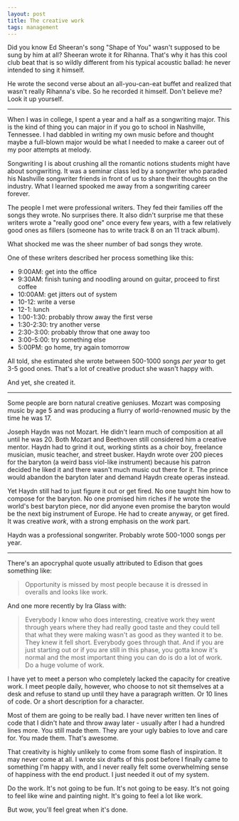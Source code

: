 ```yaml
---
layout: post
title: The creative work
tags: management
---
```


Did you know Ed Sheeran's song "Shape of You" wasn't supposed to be sung by him at all? Sheeran wrote it for Rihanna. That's why it has this cool club beat that is so wildly different from his typical acoustic ballad: he never intended to sing it himself. 

He wrote the second verse about an all-you-can-eat buffet and realized that wasn't really Rihanna's vibe. So he recorded it himself. Don't believe me? Look it up yourself. 

*** 

When I was in college, I spent a year and a half as a songwriting major. This is the kind of thing you can major in if you go to school in Nashville, Tennessee. I had dabbled in writing my own music before and thought maybe a full-blown major would be what I needed to make a career out of my poor attempts at melody. 

Songwriting I is about crushing all the romantic notions students might have about songwriting. It was a seminar class led by a songwriter who paraded his Nashville songwriter friends in front of us to share their thoughts on the industry. What I learned spooked me away from a songwriting career forever.

The people I met were professional writers. They fed their families off the songs they wrote. No surprises there. It also didn't surprise me that these writers wrote a "really good one" once every few years, with a few relatively good ones as fillers (someone has to write track 8 on an 11 track album). 

What shocked me was the sheer number of bad songs they wrote. 

One of these writers described her process something like this: 

* 9:00AM: get into the office
* 9:30AM: finish tuning and noodling around on guitar, proceed to first coffee
* 10:00AM: get jitters out of system 
* 10-12: write a verse
* 12-1: lunch
* 1:00-1:30: probably throw away the first verse
* 1:30-2:30: try another verse
* 2:30-3:00: probably throw that one away too
* 3:00-5:00: try something else
* 5:00PM: go home, try again tomorrow

All told, she estimated she wrote between 500-1000 songs *per year* to get 3-5 good ones. That's a lot of creative product she wasn't happy with.

And yet, she created it. 

*** 

Some people are born natural creative geniuses. Mozart was composing music by age 5 and was producing a flurry of world-renowned music by the time he was 17. 

Joseph Haydn was not Mozart. He didn't learn much of composition at all until he was 20. Both Mozart and Beethoven still considered him a creative mentor. Haydn had to grind it out, working stints as a choir boy, freelance musician, music teacher, and street busker. Haydn wrote over 200 pieces for the baryton (a weird bass viol-like instrument) because his patron decided he liked it and there wasn't much music out there for it. The prince would abandon the baryton later and demand Haydn create operas instead. 

Yet Haydn still had to just figure it out or get fired. No one taught him how to compose for the baryton. No one promised him riches if he wrote the world's best baryton piece, nor did anyone even promise the baryton would be the next big instrument of Europe. He had to create anyway, or get fired. It was creative *work*, with a strong emphasis on the *work* part. 

Haydn was a professional songwriter. Probably wrote 500-1000 songs per year. 

*** 

There's an apocryphal quote usually attributed to Edison that goes something like: 

> Opportunity is missed by most people because it is dressed in overalls and looks like work. 

And one more recently by Ira Glass with: 

> Everybody I know who does interesting, creative work they went through years where they had really good taste and they could tell that what they were making wasn't as good as they wanted it to be. They knew it fell short. Everybody goes through that. And if you are just starting out or if you are still in this phase, you gotta know it's normal and the most important thing you can do is do a lot of work. Do a huge volume of work.

I have yet to meet a person who completely lacked the capacity for creative work. I meet people daily, however, who choose to not sit themselves at a desk and refuse to stand up until they have a paragraph written. Or 10 lines of code. Or a short description for a character. 

Most of them are going to be really bad. I have never written ten lines of code that I didn't hate and throw away later - usually after I had a hundred lines more. You still made them. They are your ugly babies to love and care for. You made them. That's awesome. 

That creativity is highly unlikely to come from some flash of inspiration. It may never come at all. I wrote six drafts of this post before I finally came to something I'm happy with, and I never really felt some overwhelming sense of happiness with the end product. I just needed it out of my system.

Do the work. It's not going to be fun. It's not going to be easy. It's not going to feel like wine and painting night. It's going to feel a lot like work.

But wow, you'll feel great when it's done.
